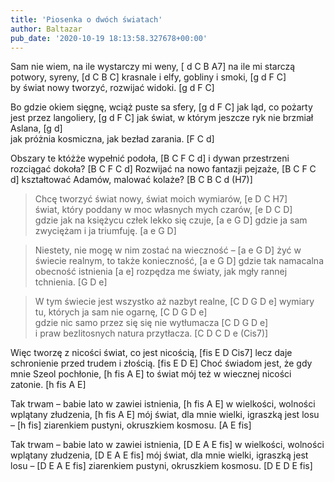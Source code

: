```yaml
---
title: 'Piosenka o dwóch światach'
author: Baltazar
pub_date: '2020-10-19 18:13:58.327678+00:00'
---
```


Sam nie wiem, na ile wystarczy mi weny, [ d  C  B  A7]
na ile mi starczą potwory, syreny,      [d C B C]
krasnale i elfy, gobliny i smoki,  [g  d F C]   
by świat nowy tworzyć, rozwijać widoki.  [g d F C]
            
Bo gdzie okiem sięgnę, wciąż puste sa sfery,  [g d  F C]
jak ląd, co pożarty jest przez langoliery,        [g d F C]
jak świat, w którym jeszcze ryk nie brzmiał Aslana,  [g d]   
jak próżnia kosmiczna, jak bezład zarania.  [F C d]
         
Obszary te któżże wypełnić podoła,  [B C F C d]
i dywan przestrzeni rozciągać dokoła?  [B C F C d]
Rozwijać na nowo fantazji pejzaże,         [B C F C d]
kształtować Adamów, malować kolaże?  [B C B C d (H7)]
                 
>Chcę tworzyć świat nowy, świat moich wymiarów,  [e D  C H7]       
>świat, który poddany w moc własnych mych czarów,  [e  D  C  D]        
>gdzie jak na księżycu człek lekko się czuje,  [a  e  G  D]
>gdzie ja sam zwyciężam i ja triumfuję.  [a  e  G  D]
                      
>Niestety, nie mogę w nim zostać na wieczność –  [a e G D]
>żyć w świecie realnym, to także konieczność,  [a e G D] 
>gdzie tak namacalna obecność istnienia  [a e]
>rozpędza me światy, jak mgły rannej tchnienia.  [G D e]
                  
>W tym świecie jest wszystko aż nazbyt realne,  [C D G D e]
>wymiary tu, których ja sam nie ogarnę,  [C D G D e]          
>gdzie nic samo przez się się nie wytłumacza  [C D G D e]   
>i praw bezlitosnych natura przytłacza.  [C D C  D  e (Cis7)]
               
Więc tworzę z nicości świat, co jest nicością,  [fis  E  D Cis7]
lecz daje schronienie przed trudem i złością. [fis  E  D E]
Choć świadom jest, że gdy mnie Szeol pochłonie,  [h fis  A E]
to świat mój też w wiecznej nicości zatonie.  [h fis  A E]

Tak trwam – babie lato w zawiei istnienia,  [h fis  A E]
w wielkości, wolności wplątany złudzenia,  [h fis  A E]
mój świat, dla mnie wielki, igraszką jest losu –   [h fis]
ziarenkiem pustyni, okruszkiem kosmosu. [A   E fis]
    
Tak trwam – babie lato w zawiei istnienia,  [D E A  E fis]
w wielkości, wolności wplątany złudzenia,  [D E A  E fis]
mój świat, dla mnie wielki, igraszką jest losu –  [D E A  E fis]
ziarenkiem pustyni, okruszkiem kosmosu.   [D  E D E fis]